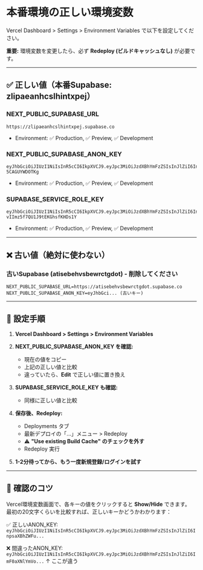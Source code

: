 # 本番環境の正しい環境変数

Vercel Dashboard > Settings > Environment Variables で以下を設定してください。

**重要:** 環境変数を変更したら、必ず **Redeploy (ビルドキャッシュなし)** が必要です。

---

## ✅ 正しい値（本番Supabase: zlipaeanhcslhintxpej）

### NEXT_PUBLIC_SUPABASE_URL
```
https://zlipaeanhcslhintxpej.supabase.co
```
- Environment: ✅ Production, ✅ Preview, ✅ Development

### NEXT_PUBLIC_SUPABASE_ANON_KEY
```
eyJhbGciOiJIUzI1NiIsInR5cCI6IkpXVCJ9.eyJpc3MiOiJzdXBhYmFzZSIsInJlZiI6InpsaXBhZWFuaGNzbGhpbnR4cGVqIiwicm9sZSI6ImFub24iLCJpYXQiOjE3NTk0MDg0MjcsImV4cCI6MjA3NDk4NDQyN30.MhwWJSJEP4ipGWV9OWfn3RUxC2u23i-5CAGUYWDOTKg
```
- Environment: ✅ Production, ✅ Preview, ✅ Development

### SUPABASE_SERVICE_ROLE_KEY
```
eyJhbGciOiJIUzI1NiIsInR5cCI6IkpXVCJ9.eyJpc3MiOiJzdXBhYmFzZSIsInJlZiI6InpsaXBhZWFuaGNzbGhpbnR4cGVqIiwicm9sZSI6InNlcnZpY2Vfcm9sZSIsImlhdCI6MTc1OTQwODQyNywiZXhwIjoyMDc0OTg0NDI3fQ.vHLWUSK8UURjH1_W-vIImz5f7QU1J9tEKGhsfKHDs1Y
```
- Environment: ✅ Production, ✅ Preview, ✅ Development

---

## ❌ 古い値（絶対に使わない）

### 古いSupabase (atisebehvsbewrctgdot) - 削除してください
```
NEXT_PUBLIC_SUPABASE_URL=https://atisebehvsbewrctgdot.supabase.co
NEXT_PUBLIC_SUPABASE_ANON_KEY=eyJhbGci... (古いキー)
```

---

## 🔧 設定手順

1. **Vercel Dashboard > Settings > Environment Variables**

2. **NEXT_PUBLIC_SUPABASE_ANON_KEY を確認:**
   - 現在の値をコピー
   - 上記の正しい値と比較
   - 違っていたら、**Edit** で正しい値に置き換え

3. **SUPABASE_SERVICE_ROLE_KEY も確認:**
   - 同様に正しい値と比較

4. **保存後、Redeploy:**
   - Deployments タブ
   - 最新デプロイの「...」メニュー > Redeploy
   - ⚠️ **"Use existing Build Cache" のチェックを外す**
   - Redeploy 実行

5. **1-2分待ってから、もう一度新規登録/ログインを試す**

---

## 📝 確認のコツ

Vercel環境変数画面で、各キーの値をクリックすると **Show/Hide** できます。
最初の20文字くらいを比較すれば、正しいキーかどうかわかります：

✅ 正しいANON_KEY: `eyJhbGciOiJIUzI1NiIsInR5cCI6IkpXVCJ9.eyJpc3MiOiJzdXBhYmFzZSIsInJlZiI6InpsaXBhZWFu...`

❌ 間違ったANON_KEY: `eyJhbGciOiJIUzI1NiIsInR5cCI6IkpXVCJ9.eyJpc3MiOiJzdXBhYmFzZSIsInJlZiI6ImF0aXNlYmVo...`
                                                                       ↑ ここが違う
